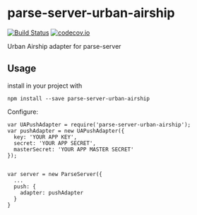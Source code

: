 # parse-server-urban-airship
[![Build Status](https://travis-ci.org/flovilmart/parse-server-urban-airship.svg?branch=master)](https://travis-ci.org/flovilmart/parse-server-urban-airship)
[![codecov.io](https://codecov.io/github/flovilmart/parse-server-urban-airship/coverage.svg?branch=master)](https://codecov.io/github/flovilmart/parse-server-urban-airship?branch=master)


Urban Airship adapter for parse-server


## Usage

install in your project with

`npm install --save parse-server-urban-airship`

Configure:


```
var UAPushAdapter = require('parse-server-urban-airship');
var pushAdapter = new UAPushAdapter({
  key: 'YOUR APP KEY',
  secret: 'YOUR APP SECRET',
  masterSecret: 'YOUR APP MASTER SECRET'
});


var server = new ParseServer({
  ...
  push: {
    adapter: pushAdapter
  }
}

```
